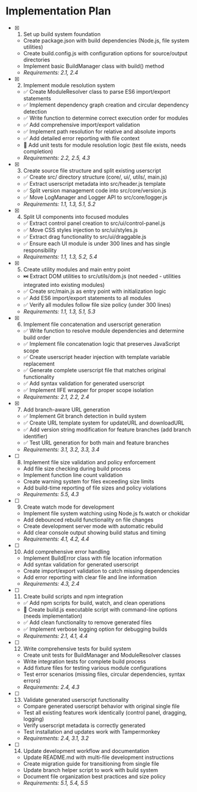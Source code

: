 # Implementation Plan

- [x] 1. Set up build system foundation
  - Create package.json with build dependencies (Node.js, file system utilities)
  - Create build.config.js with configuration options for source/output directories
  - Implement basic BuildManager class with build() method
  - _Requirements: 2.1, 2.4_

- [x] 2. Implement module resolution system
  - ✅ Create ModuleResolver class to parse ES6 import/export statements
  - ✅ Implement dependency graph creation and circular dependency detection
  - ✅ Write function to determine correct execution order for modules
  - ✅ Add comprehensive import/export validation
  - ✅ Implement path resolution for relative and absolute imports
  - ✅ Add detailed error reporting with file context
  - 🚧 Add unit tests for module resolution logic (test file exists, needs completion)
  - _Requirements: 2.2, 2.5, 4.3_

- [x] 3. Create source file structure and split existing userscript
  - ✅ Create src/ directory structure (core/, ui/, utils/, main.js)
  - ✅ Extract userscript metadata into src/header.js template
  - ✅ Split version management code into src/core/version.js
  - ✅ Move LogManager and Logger API to src/core/logger.js
  - _Requirements: 1.1, 1.3, 5.1, 5.2_

- [x] 4. Split UI components into focused modules
  - ✅ Extract control panel creation to src/ui/control-panel.js
  - ✅ Move CSS styles injection to src/ui/styles.js
  - ✅ Extract drag functionality to src/ui/draggable.js
  - ✅ Ensure each UI module is under 300 lines and has single responsibility
  - _Requirements: 1.1, 1.3, 5.2, 5.4_

- [x] 5. Create utility modules and main entry point
  - ⏭️ Extract DOM utilities to src/utils/dom.js (not needed - utilities integrated into existing modules)
  - ✅ Create src/main.js as entry point with initialization logic
  - ✅ Add ES6 import/export statements to all modules
  - ✅ Verify all modules follow file size policy (under 300 lines)
  - _Requirements: 1.1, 1.3, 5.1, 5.3_

- [x] 6. Implement file concatenation and userscript generation
  - ✅ Write function to resolve module dependencies and determine build order
  - ✅ Implement file concatenation logic that preserves JavaScript scope
  - ✅ Create userscript header injection with template variable replacement
  - ✅ Generate complete userscript file that matches original functionality
  - ✅ Add syntax validation for generated userscript
  - ✅ Implement IIFE wrapper for proper scope isolation
  - _Requirements: 2.1, 2.2, 2.4_

- [x] 7. Add branch-aware URL generation
  - ✅ Implement Git branch detection in build system
  - ✅ Create URL template system for updateURL and downloadURL
  - ✅ Add version string modification for feature branches (add branch identifier)
  - ✅ Test URL generation for both main and feature branches
  - _Requirements: 3.1, 3.2, 3.3, 3.4_

- [ ] 8. Implement file size validation and policy enforcement
  - Add file size checking during build process
  - Implement function line count validation
  - Create warning system for files exceeding size limits
  - Add build-time reporting of file sizes and policy violations
  - _Requirements: 5.5, 4.3_

- [ ] 9. Create watch mode for development
  - Implement file system watching using Node.js fs.watch or chokidar
  - Add debounced rebuild functionality on file changes
  - Create development server mode with automatic rebuild
  - Add clear console output showing build status and timing
  - _Requirements: 4.1, 4.2, 4.4_

- [ ] 10. Add comprehensive error handling
  - Implement BuildError class with file location information
  - Add syntax validation for generated userscript
  - Create import/export validation to catch missing dependencies
  - Add error reporting with clear file and line information
  - _Requirements: 4.3, 2.4_

- [ ] 11. Create build scripts and npm integration
  - ✅ Add npm scripts for build, watch, and clean operations
  - 🚧 Create build.js executable script with command-line options (needs implementation)
  - ✅ Add clean functionality to remove generated files
  - ✅ Implement verbose logging option for debugging builds
  - _Requirements: 2.1, 4.1, 4.4_

- [ ] 12. Write comprehensive tests for build system
  - Create unit tests for BuildManager and ModuleResolver classes
  - Write integration tests for complete build process
  - Add fixture files for testing various module configurations
  - Test error scenarios (missing files, circular dependencies, syntax errors)
  - _Requirements: 2.4, 4.3_

- [ ] 13. Validate generated userscript functionality
  - Compare generated userscript behavior with original single file
  - Test all existing features work identically (control panel, dragging, logging)
  - Verify userscript metadata is correctly generated
  - Test installation and updates work with Tampermonkey
  - _Requirements: 2.4, 3.1, 3.2_

- [ ] 14. Update development workflow and documentation
  - Update README.md with multi-file development instructions
  - Create migration guide for transitioning from single file
  - Update branch helper script to work with build system
  - Document file organization best practices and size policy
  - _Requirements: 5.1, 5.4, 5.5_